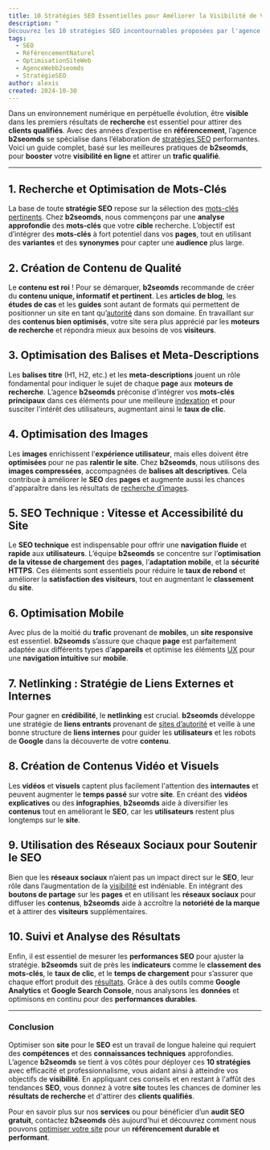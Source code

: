 ```yaml
---
title: 10 Stratégies SEO Essentielles pour Améliorer la Visibilité de Votre Site Web avec b2seomds
description: "
Découvrez les 10 stratégies SEO incontournables proposées par l'agence web b2seomds pour booster la visibilité de votre site et attirer un trafic qualifié. De l'optimisation des mots-clés à la vitesse de chargement, en passant par le netlinking et les balises, chaque technique est expliquée pour vous aider à améliorer votre positionnement dans les moteurs de recherche."
tags: 
  - SEO
  - RéférencementNaturel
  - OptimisationSiteWeb
  - AgenceWebb2seomds
  - StratégieSEO
author: alexis
created: 2024-10-30
---
```


Dans un environnement numérique en perpétuelle évolution, être **visible** dans les premiers résultats de **recherche** est essentiel pour attirer des **clients qualifiés**. Avec des années d’expertise en **référencement**, l’agence **b2seomds** se spécialise dans l’élaboration de [stratégies SEO](https://www.searchenginejournal.com/) performantes. Voici un guide complet, basé sur les meilleures pratiques de **b2seomds**, pour **booster** votre **visibilité en ligne** et attirer un **trafic qualifié**.

---

## 1. Recherche et Optimisation de Mots-Clés

La base de toute **stratégie SEO** repose sur la sélection des [mots-clés pertinents](https://ahrefs.com/blog/keyword-research/). Chez **b2seomds**, nous commençons par une **analyse approfondie** des **mots-clés** que votre **cible** recherche. L’objectif est d’intégrer des **mots-clés** à fort potentiel dans vos **pages**, tout en utilisant des **variantes** et des **synonymes** pour capter une **audience** plus large.

## 2. Création de Contenu de Qualité

Le **contenu est roi** ! Pour se démarquer, **b2seomds** recommande de créer du **contenu unique, informatif et pertinent**. Les **articles de blog**, les **études de cas** et les **guides** sont autant de formats qui permettent de positionner un site en tant qu’[autorité](https://moz.com/beginners-guide-to-seo) dans son domaine. En travaillant sur des **contenus bien optimisés**, votre site sera plus apprécié par les **moteurs de recherche** et répondra mieux aux besoins de vos **visiteurs**.

## 3. Optimisation des Balises et Meta-Descriptions

Les **balises titre** (H1, H2, etc.) et les **meta-descriptions** jouent un rôle fondamental pour indiquer le sujet de chaque **page** aux **moteurs de recherche**. L’agence **b2seomds** préconise d’intégrer vos **mots-clés principaux** dans ces éléments pour une meilleure [indexation](https://developers.google.com/search/docs) et pour susciter l'intérêt des utilisateurs, augmentant ainsi le **taux de clic**.

## 4. Optimisation des Images

Les **images** enrichissent l’**expérience utilisateur**, mais elles doivent être **optimisées** pour ne pas **ralentir le site**. Chez **b2seomds**, nous utilisons des **images compressées**, accompagnées de **balises alt descriptives**. Cela contribue à améliorer le **SEO** des **pages** et augmente aussi les chances d'apparaître dans les résultats de [recherche d’images](https://www.hubspot.com/marketing-statistics).

## 5. SEO Technique : Vitesse et Accessibilité du Site

Le **SEO technique** est indispensable pour offrir une **navigation fluide** et **rapide** aux **utilisateurs**. L’équipe **b2seomds** se concentre sur l’**optimisation de la vitesse de chargement** des **pages**, l’**adaptation mobile**, et la **sécurité HTTPS**. Ces éléments sont essentiels pour réduire le **taux de rebond** et améliorer la **satisfaction des visiteurs**, tout en augmentant le **classement** du **site**.

## 6. Optimisation Mobile

Avec plus de la moitié du **trafic** provenant de **mobiles**, un **site responsive** est essentiel. **b2seomds** s’assure que chaque **page** est parfaitement adaptée aux différents types d’**appareils** et optimise les éléments [UX](https://uxdesign.cc/) pour une **navigation intuitive** sur **mobile**.

## 7. Netlinking : Stratégie de Liens Externes et Internes

Pour gagner en **crédibilité**, le **netlinking** est crucial. **b2seomds** développe une stratégie de **liens entrants** provenant de [sites d’autorité](https://backlinko.com/) et veille à une bonne structure de **liens internes** pour guider les **utilisateurs** et les robots de **Google** dans la découverte de votre **contenu**.

## 8. Création de Contenus Vidéo et Visuels

Les **vidéos** et **visuels** captent plus facilement l'attention des **internautes** et peuvent augmenter le **temps passé** sur votre **site**. En créant des **vidéos explicatives** ou des **infographies**, **b2seomds** aide à diversifier les **contenus** tout en améliorant le **SEO**, car les **utilisateurs** restent plus longtemps sur le **site**.

## 9. Utilisation des Réseaux Sociaux pour Soutenir le SEO

Bien que les **réseaux sociaux** n’aient pas un impact direct sur le **SEO**, leur rôle dans l’augmentation de la [visibilité](https://www.wordstream.com/) est indéniable. En intégrant des **boutons de partage** sur les **pages** et en utilisant les **réseaux sociaux** pour diffuser les **contenus**, **b2seomds** aide à accroître la **notoriété de la marque** et à attirer des **visiteurs** supplémentaires.

## 10. Suivi et Analyse des Résultats

Enfin, il est essentiel de mesurer les **performances SEO** pour ajuster la stratégie. **b2seomds** suit de près les **indicateurs** comme le **classement des mots-clés**, le **taux de clic**, et le **temps de chargement** pour s’assurer que chaque effort produit des [résultats](https://analytics.google.com/analytics/web/). Grâce à des outils comme **Google Analytics** et **Google Search Console**, nous analysons les **données** et optimisons en continu pour des **performances durables**.

---

### Conclusion

Optimiser son **site** pour le **SEO** est un travail de longue haleine qui requiert des **compétences** et des **connaissances techniques** approfondies. L’agence **b2seomds** se tient à vos côtés pour déployer ces **10 stratégies** avec efficacité et professionnalisme, vous aidant ainsi à atteindre vos objectifs de **visibilité**. En appliquant ces conseils et en restant à l'affût des tendances **SEO**, vous donnez à votre **site** toutes les chances de dominer les **résultats de recherche** et d'attirer des **clients qualifiés**.

Pour en savoir plus sur nos **services** ou pour bénéficier d’un **audit SEO gratuit**, contactez **b2seomds** dès aujourd'hui et découvrez comment nous pouvons [optimiser votre site](/contact) pour un **référencement durable et performant**.

